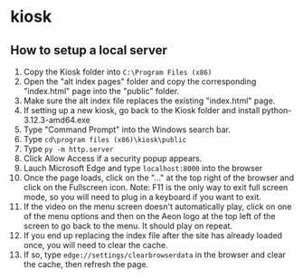 # kiosk

## How to setup a local server

1. Copy the Kiosk folder into `C:\Program Files (x86)`
2. Open the "alt index pages" folder and copy the corresponding "index.html" page into the "public" folder.
3. Make sure the alt index file replaces the existing "index.html" page.
4. If setting up a new kiosk, go back to the Kiosk folder and install python-3.12.3-amd64.exe
5. Type "Command Prompt" into the Windows search bar.
6. Type `cd\program files (x86)\kiosk\public`
7. Type `py -m http.server`
8. Click Allow Access if a security popup appears.
9. Lauch Microsoft Edge and type `localhost:8000` into the browser
10. Once the page loads, click on the "..." at the top right of the browser and click on the Fullscreen icon. Note: F11 is the only way to exit full screen mode, so you will need to plug in a keyboard if you want to exit.
11. If the video on the menu screen doesn't automatically play, click on one of the menu options and then on the Aeon logo at the top left of the screen to go back to the menu. It should play on repeat.
12. If you end up replacing the index file after the site has already loaded once, you will need to clear the cache.
13. If so, type `edge://settings/clearbrowserdata` in the browser and clear the cache, then refresh the page.

